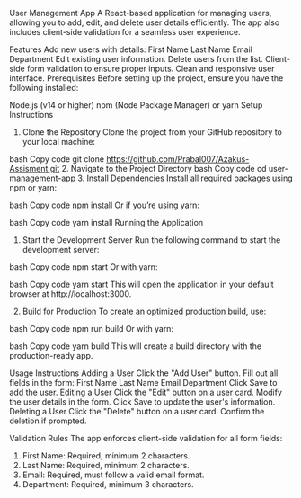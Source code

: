  User Management App
A React-based application for managing users, allowing you to add, edit, and delete user details efficiently. The app also includes client-side validation for a seamless user experience.

Features
Add new users with details:
First Name
Last Name
Email
Department
Edit existing user information.
Delete users from the list.
Client-side form validation to ensure proper inputs.
Clean and responsive user interface.
Prerequisites
Before setting up the project, ensure you have the following installed:

Node.js (v14 or higher)
npm (Node Package Manager) or yarn
Setup Instructions
1. Clone the Repository
Clone the project from your GitHub repository to your local machine:

bash
Copy code
git clone  https://github.com/Prabal007/Azakus-Assisment.git
2. Navigate to the Project Directory
bash
Copy code
cd user-management-app
3. Install Dependencies
Install all required packages using npm or yarn:

bash
Copy code
npm install
Or if you’re using yarn:

bash
Copy code
yarn install
Running the Application
1. Start the Development Server
Run the following command to start the development server:

bash
Copy code
npm start
Or with yarn:

bash
Copy code
yarn start
This will open the application in your default browser at http://localhost:3000.

2. Build for Production
To create an optimized production build, use:

bash
Copy code
npm run build
Or with yarn:

bash
Copy code
yarn build
This will create a build directory with the production-ready app.

Usage Instructions
Adding a User
Click the "Add User" button.
Fill out all fields in the form:
First Name
Last Name
Email
Department
Click Save to add the user.
Editing a User
Click the "Edit" button on a user card.
Modify the user details in the form.
Click Save to update the user's information.
Deleting a User
Click the "Delete" button on a user card.
Confirm the deletion if prompted.


 

Validation Rules
The app enforces client-side validation for all form fields:

1. First Name: Required, minimum 2 characters.
2. Last Name: Required, minimum 2 characters.
3. Email: Required, must follow a valid email format.
4. Department: Required, minimum 3 characters.


